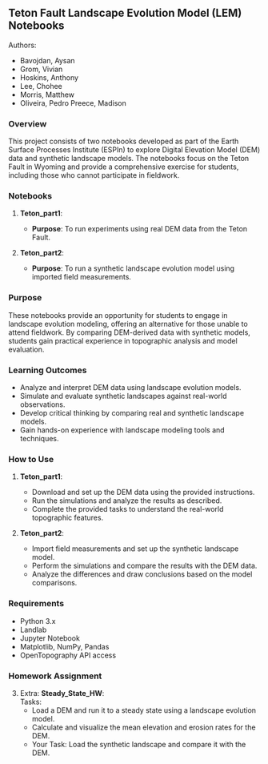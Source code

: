 ## Teton Fault Landscape Evolution Model (LEM) Notebooks
Authors:
- Bavojdan, Aysan
- Grom, Vivian
- Hoskins, Anthony
- Lee, Chohee
- Morris, Matthew
- Oliveira, Pedro
Preece, Madison

### Overview
This project consists of two notebooks developed as part of the Earth Surface Processes Institute (ESPIn) to explore Digital Elevation Model (DEM) data and synthetic landscape models. The notebooks focus on the Teton Fault in Wyoming and provide a comprehensive exercise for students, including those who cannot participate in fieldwork.

### Notebooks
1. **Teton_part1**:
   - **Purpose**: To run experiments using real DEM data from the Teton Fault.

2. **Teton_part2**:
   - **Purpose**: To run a synthetic landscape evolution model using imported field measurements.

### Purpose
These notebooks provide an opportunity for students to engage in landscape evolution modeling, offering an alternative for those unable to attend fieldwork. By comparing DEM-derived data with synthetic models, students gain practical experience in topographic analysis and model evaluation.

### Learning Outcomes
- Analyze and interpret DEM data using landscape evolution models.
- Simulate and evaluate synthetic landscapes against real-world observations.
- Develop critical thinking by comparing real and synthetic landscape models.
- Gain hands-on experience with landscape modeling tools and techniques.

### How to Use
1. **Teton_part1**:
   - Download and set up the DEM data using the provided instructions.
   - Run the simulations and analyze the results as described.
   - Complete the provided tasks to understand the real-world topographic features.

2. **Teton_part2**:
   - Import field measurements and set up the synthetic landscape model.
   - Perform the simulations and compare the results with the DEM data.
   - Analyze the differences and draw conclusions based on the model comparisons.

### Requirements
- Python 3.x
- Landlab
- Jupyter Notebook
- Matplotlib, NumPy, Pandas
- OpenTopography API access

### Homework Assignment
3. Extra: **Steady_State_HW**:    
    Tasks:
    - Load a DEM and run it to a steady state using a landscape evolution model.
    - Calculate and visualize the mean elevation and erosion rates for the DEM.
    - Your Task: Load the synthetic landscape and compare it with the DEM.

